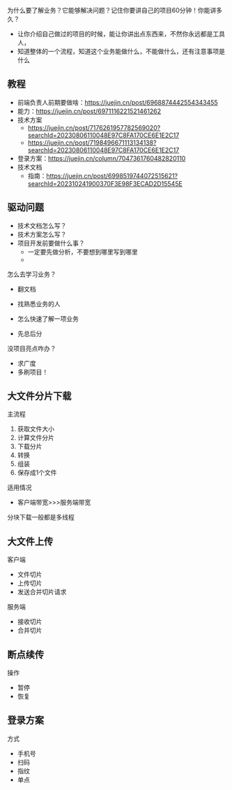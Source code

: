 为什么要了解业务？它能够解决问题？记住你要讲自己的项目60分钟！你能讲多久？

- 让你介绍自己做过的项目的时候，能让你讲出点东西来，不然你永远都是工具人，
- 知道整体的一个流程，知道这个业务能做什么，不能做什么，还有注意事项是什么



## 教程

- 前端负责人前期要做啥：https://juejin.cn/post/6968874442554343455
- 能力：https://juejin.cn/post/6971116221521461262
- 技术方案
  - https://juejin.cn/post/7176261957782569020?searchId=20230806110048E97C8FA170CE6E1E2C17
  - https://juejin.cn/post/7198496671113134138?searchId=20230806110048E97C8FA170CE6E1E2C17
- 登录方案：https://juejin.cn/column/7047361760482820110
- 技术文档
  - 指南：https://juejin.cn/post/6998519744072515621?searchId=202310241900370F3E98F3ECAD2D15545E





## 驱动问题

- 技术文档怎么写？
- 技术方案怎么写？
- 项目开发前要做什么事？
  - 一定要先做分析，不要想到哪里写到哪里
  - 





怎么去学习业务？

- 翻文档
- 找熟悉业务的人



- 怎么快速了解一项业务

- 先总后分



没项目亮点咋办？

- 求广度
- 多刷项目！



## 大文件分片下载

主流程

1. 获取文件大小
2. 计算文件分片
3. 下载分片
4. 转换
5. 组装
6. 保存成1个文件

适用情况

- 客户端带宽>>>服务端带宽

分块下载一般都是多线程



## 大文件上传

客户端

- 文件切片
- 上传切片
- 发送合并切片请求

服务端

- 接收切片
- 合并切片



## 断点续传

操作

- 暂停
- 恢复





## 登录方案

方式

- 手机号
- 扫码
- 指纹
- 单点

